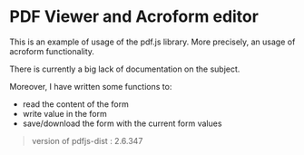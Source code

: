 # PDF Viewer and Acroform editor

This is an example of usage of the pdf.js library.
More precisely, an usage of acroform functionality.

There is currently a big lack of documentation on the subject.

Moreover, I have written some functions to:
* read the content of the form
* write value in the form
* save/download the form with the current form values

> version of pdfjs-dist : 2.6.347